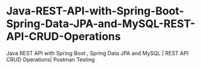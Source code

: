 # Java-REST-API-with-Spring-Boot-Spring-Data-JPA-and-MySQL-REST-API-CRUD-Operations
Java REST API with Spring Boot , Spring Data JPA and MySQL | REST API CRUD Operations| Postman Testing
